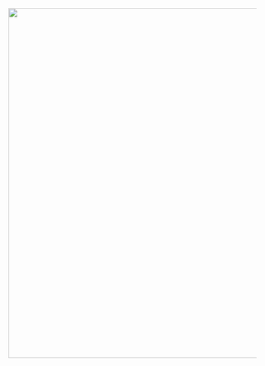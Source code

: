    <img align="center" width="710px" src="https://github-readme-stats.vercel.app/api/wakatime?username=itsmealdo&layout=compact&title_color=8B64FF" />

